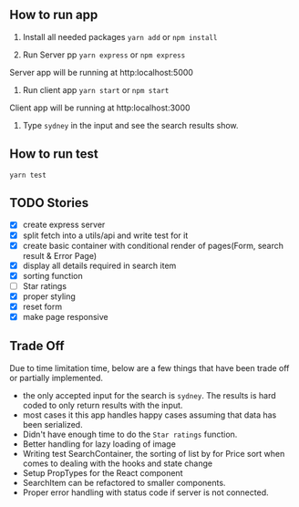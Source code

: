 ## How to run app

1. Install all needed packages
   `yarn add` or `npm install`

1. Run Server pp
   `yarn express` or `npm express`

Server app will be running at http:localhost:5000

1. Run client app
   `yarn start` or `npm start`

Client app will be running at http:localhost:3000

1. Type `sydney` in the input and see the search results show.

## How to run test

`yarn test`

## TODO Stories

- [x] create express server
- [x] split fetch into a utils/api and write test for it
- [x] create basic container with conditional render of pages(Form, search result & Error Page)
- [x] display all details required in search item
- [x] sorting function
- [ ] Star ratings
- [x] proper styling
- [x] reset form
- [x] make page responsive 

## Trade Off

Due to time limitation time, below are a few things that have been trade off or partially implemented.

- the only accepted input for the search is `sydney`. The results is hard coded to only return results with the input.
- most cases it this app handles happy cases assuming that data has been serialized.
- Didn't have enough time to do the `Star ratings` function.
- Better handling for lazy loading of image
- Writing test SearchContainer, the sorting of list by for Price sort when comes to dealing with the hooks and state change
- Setup PropTypes for the React component
- SearchItem can be refactored to smaller components.
- Proper error handling with status code if server is not connected.


